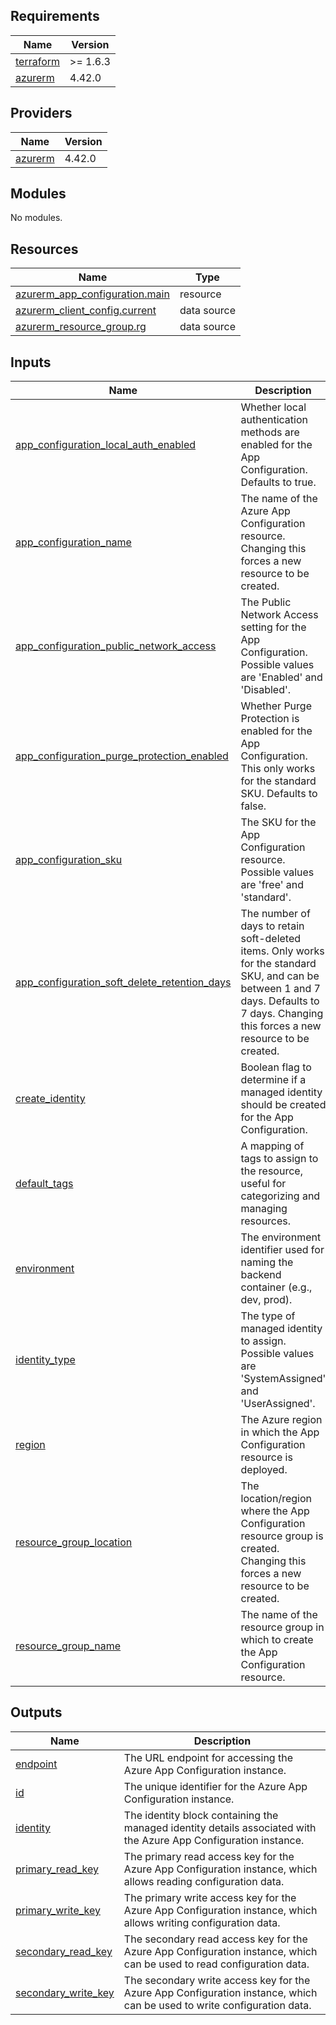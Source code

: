 ## Requirements

| Name | Version |
|------|---------|
| <a name="requirement_terraform"></a> [terraform](#requirement\_terraform) | >= 1.6.3 |
| <a name="requirement_azurerm"></a> [azurerm](#requirement\_azurerm) | 4.42.0 |

## Providers

| Name | Version |
|------|---------|
| <a name="provider_azurerm"></a> [azurerm](#provider\_azurerm) | 4.42.0 |

## Modules

No modules.

## Resources

| Name | Type |
|------|------|
| [azurerm_app_configuration.main](https://registry.terraform.io/providers/hashicorp/azurerm/4.42.0/docs/resources/app_configuration) | resource |
| [azurerm_client_config.current](https://registry.terraform.io/providers/hashicorp/azurerm/4.42.0/docs/data-sources/client_config) | data source |
| [azurerm_resource_group.rg](https://registry.terraform.io/providers/hashicorp/azurerm/4.42.0/docs/data-sources/resource_group) | data source |

## Inputs

| Name | Description | Type | Default | Required |
|------|-------------|------|---------|:--------:|
| <a name="input_app_configuration_local_auth_enabled"></a> [app\_configuration\_local\_auth\_enabled](#input\_app\_configuration\_local\_auth\_enabled) | Whether local authentication methods are enabled for the App Configuration. Defaults to true. | `bool` | `true` | no |
| <a name="input_app_configuration_name"></a> [app\_configuration\_name](#input\_app\_configuration\_name) | The name of the Azure App Configuration resource. Changing this forces a new resource to be created. | `string` | n/a | yes |
| <a name="input_app_configuration_public_network_access"></a> [app\_configuration\_public\_network\_access](#input\_app\_configuration\_public\_network\_access) | The Public Network Access setting for the App Configuration. Possible values are 'Enabled' and 'Disabled'. | `string` | `"Enabled"` | no |
| <a name="input_app_configuration_purge_protection_enabled"></a> [app\_configuration\_purge\_protection\_enabled](#input\_app\_configuration\_purge\_protection\_enabled) | Whether Purge Protection is enabled for the App Configuration. This only works for the standard SKU. Defaults to false. | `string` | `"false"` | no |
| <a name="input_app_configuration_sku"></a> [app\_configuration\_sku](#input\_app\_configuration\_sku) | The SKU for the App Configuration resource. Possible values are 'free' and 'standard'. | `string` | `"standard"` | no |
| <a name="input_app_configuration_soft_delete_retention_days"></a> [app\_configuration\_soft\_delete\_retention\_days](#input\_app\_configuration\_soft\_delete\_retention\_days) | The number of days to retain soft-deleted items. Only works for the standard SKU, and can be between 1 and 7 days. Defaults to 7 days. Changing this forces a new resource to be created. | `number` | `7` | no |
| <a name="input_create_identity"></a> [create\_identity](#input\_create\_identity) | Boolean flag to determine if a managed identity should be created for the App Configuration. | `bool` | `false` | no |
| <a name="input_default_tags"></a> [default\_tags](#input\_default\_tags) | A mapping of tags to assign to the resource, useful for categorizing and managing resources. | `map(any)` | n/a | yes |
| <a name="input_environment"></a> [environment](#input\_environment) | The environment identifier used for naming the backend container (e.g., dev, prod). | `string` | `"dev"` | no |
| <a name="input_identity_type"></a> [identity\_type](#input\_identity\_type) | The type of managed identity to assign. Possible values are 'SystemAssigned' and 'UserAssigned'. | `string` | `"SystemAssigned"` | no |
| <a name="input_region"></a> [region](#input\_region) | The Azure region in which the App Configuration resource is deployed. | `string` | `"weu"` | no |
| <a name="input_resource_group_location"></a> [resource\_group\_location](#input\_resource\_group\_location) | The location/region where the App Configuration resource group is created. Changing this forces a new resource to be created. | `string` | `"West Europe"` | no |
| <a name="input_resource_group_name"></a> [resource\_group\_name](#input\_resource\_group\_name) | The name of the resource group in which to create the App Configuration resource. | `string` | n/a | yes |

## Outputs

| Name | Description |
|------|-------------|
| <a name="output_endpoint"></a> [endpoint](#output\_endpoint) | The URL endpoint for accessing the Azure App Configuration instance. |
| <a name="output_id"></a> [id](#output\_id) | The unique identifier for the Azure App Configuration instance. |
| <a name="output_identity"></a> [identity](#output\_identity) | The identity block containing the managed identity details associated with the Azure App Configuration instance. |
| <a name="output_primary_read_key"></a> [primary\_read\_key](#output\_primary\_read\_key) | The primary read access key for the Azure App Configuration instance, which allows reading configuration data. |
| <a name="output_primary_write_key"></a> [primary\_write\_key](#output\_primary\_write\_key) | The primary write access key for the Azure App Configuration instance, which allows writing configuration data. |
| <a name="output_secondary_read_key"></a> [secondary\_read\_key](#output\_secondary\_read\_key) | The secondary read access key for the Azure App Configuration instance, which can be used to read configuration data. |
| <a name="output_secondary_write_key"></a> [secondary\_write\_key](#output\_secondary\_write\_key) | The secondary write access key for the Azure App Configuration instance, which can be used to write configuration data. |
